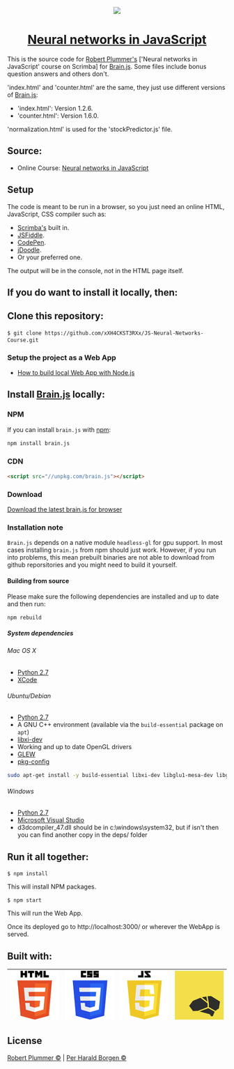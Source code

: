 <p align="center">
   <a href="https://scrimba.com/g/gneuralnetworks">
     <img src="https://scrimba.com/static/img/logo.svg">
     <h1 align="center">Neural networks in JavaScript</h1>
  </a>
</p>

This is the source code for [Robert Plummer's](https://github.com/robertleeplummerjr) ['Neural networks in JavaScript' course on Scrimba] for [Brain.js](https://github.com/BrainJS/brain.js).
Some files include bonus question answers and others don't.

'index.html' and 'counter.html' are the same, they just use different versions of [Brain.js](https://github.com/BrainJS/brain.js):
- 'index.html': Version 1.2.6.
- 'counter.html': Version 1.6.0.

'normalization.html' is used for the 'stockPredictor.js' file.

## Source:

- Online Course: [Neural networks in JavaScript](https://scrimba.com/g/gneuralnetworks)
  
## Setup

The code is meant to be run in a browser, so you just need an online HTML, JavaScript, CSS compiler such as:

- [Scrimba's](https://scrimba.com/p/pVZJQfg/cv4rvCR) built in.
- [JSFiddle](https://jsfiddle.net/).
- [CodePen](https://codepen.io/pen/).
- [jDoodle](https://www.jdoodle.com/html-css-javascript-online-editor/).
- Or your preferred one.

The output will be in the console, not in the HTML page itself.


## If you do want to install it locally, then:

## Clone this repository:

    $ git clone https://github.com/xXH4CKST3RXx/JS-Neural-Networks-Course.git

### Setup the project as a Web App

- [How to build local Web App with Node.js](https://hackernoon.com/build-your-first-local-server-and-web-app-with-node-js-5a5d9e00aff0)


## Install [Brain.js](https://github.com/BrainJS/brain.js) locally:

### NPM

If you can install `brain.js` with [npm](http://npmjs.org):

```bash
npm install brain.js
```

### CDN

```html
<script src="//unpkg.com/brain.js"></script>
```

### Download

[Download the latest brain.js for browser](https://unpkg.com/brain.js)

### Installation note

`Brain.js` depends on a native module `headless-gl` for gpu support. In most cases installing `brain.js` from npm should just work. However, if you run into problems, this mean prebuilt binaries are not able to download from github reporsitories and you might need to build it yourself.

#### Building from source

Please make sure the following dependencies are installed and up to date and then run:

```bash
npm rebuild
```

##### System dependencies

###### Mac OS X

- [Python 2.7](https://www.python.org/)
- [XCode](https://developer.apple.com/xcode/)

###### Ubuntu/Debian

- [Python 2.7](https://www.python.org/)
- A GNU C++ environment (available via the `build-essential` package on `apt`)
- [libxi-dev](http://www.x.org/wiki/)
- Working and up to date OpenGL drivers
- [GLEW](http://glew.sourceforge.net/)
- [pkg-config](https://www.freedesktop.org/wiki/Software/pkg-config/)

```bash
sudo apt-get install -y build-essential libxi-dev libglu1-mesa-dev libglew-dev pkg-config
```

###### Windows

- [Python 2.7](https://www.python.org/)
- [Microsoft Visual Studio](https://www.microsoft.com/en-us/download/details.aspx?id=5555)
- d3dcompiler_47.dll should be in c:\windows\system32, but if isn't then you can find another copy in the deps/ folder

## Run it all together:

    $ npm install

This will install NPM packages.

    $ npm start

This will run the Web App.

Once its deployed go to http://localhost:3000/ or wherever the WebApp is served.

## Built with:

[![HTML](https://github.com/nicbuitr/f/blob/master/html5.png)](https://www.w3.org/html/) | [![CSS](https://github.com/nicbuitr/f/blob/master/css3.png)](https://www.w3.org/Style/CSS/)  | [![JavaScript](https://github.com/nicbuitr/f/blob/master/javascript.png)](https://www.w3.org/standards/webdesign/script.html) | [![Brain.js](https://github.com/nicbuitr/f/blob/master/brainjs.png)](https://brain.js.org)
:---:|:---:|:---:|:---:



## License

[Robert Plummer ©](https://github.com/robertleeplummerjr) | [Per Harald Borgen ©](https://github.com/perborgen)
